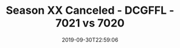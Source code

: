 ---
title: Season XX Canceled - DCGFFL - 7021 vs 7020
teams_score:
- team: 7021
  score: 39
- team: 7020
  score: 13
mvp: Derrick, Trey
game-ball: Zack, Amanda
season: 19
week: 4
date: '2019-09-30T22:59:06'
pageid: season-xix-week-4-9-29-7021-vs-7020
---